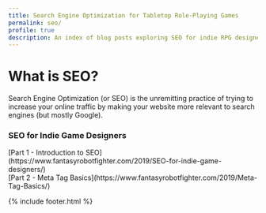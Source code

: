 ```yaml
---
title: Search Engine Optimization for Tabletop Role-Playing Games
permalink: seo/
profile: true
description: An index of blog posts exploring SEO for indie RPG designers.
---
```


<h1>What is SEO?</h1>
Search Engine Optimization (or SEO) is the unremitting practice of trying to increase your online traffic by making your website more relevant to search engines (but mostly Google). 

<h3>SEO for Indie Game Designers</h3>
[Part 1 - Introduction to SEO](https://www.fantasyrobotfighter.com/2019/SEO-for-indie-game-designers/)<br />
[Part 2 - Meta Tag Basics](https://www.fantasyrobotfighter.com/2019/Meta-Tag-Basics/)

<script type="application/ld+json">
{ "@context": "https://schema.org", 
 "@type": "BlogPosting",
 "mainEntityOfPage": {
        "@type": "WebPage",
        "@id": "https://www.fantasyrobotfighter.com/2019/SEO-for-indie-game-designers/"
      },
 "headline": "SEO for Indie Game Designers - Index",
 "alternativeHeadline": "SEO for The Indie Game Designer",
 "image": "https://www.fantasyrobotfighter.com/assets/images/PocketPerspective.png",
 "genre": "CreativeWork", 
 "keywords": "Search Engine Optimization SEO RPG Indie Game Design", 
 "publisher": {	
 		"@type": "Organization",
        "name": "Fantasy Robot Fighter",
		"url": "http://www.fantasyrobotfighter.com",
		"logo": {
		    "@type": "ImageObject",
		    "url": "https://www.fantasyrobotfighter.com/assets/images/avatar.png",
		    "width": 80,
		    "height": 80
		}
    },
 "datePublished": "2019-05-04",
 "dateCreated": "2019-05-04",
 "dateModified": "2019-05-04",
 "description": "An index of blog posts that covers SEO for independent tabletop role-playing game designers",
 "articleBody": "Index page to my series on SEO for the independent tabletop role-playing game designer and blogger.",
   "author": {
    "@type": "Person",
    "name": "Ryan Buller"
  }
 }
</script>

{% include footer.html %}
